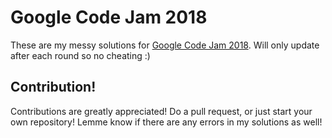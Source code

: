 # Google Code Jam 2018
These are my messy solutions for
[Google Code Jam 2018](https://codejam.withgoogle.com/2018/). Will only update
after each round so no cheating :)

## Contribution!
Contributions are greatly appreciated! Do a pull request, or just start your
own repository! Lemme know if there are any errors in my solutions as well!
